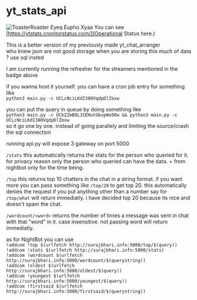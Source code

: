 # yt_stats_api
![ToasterRoaster Eyeq Eupho Xyaa](https://cronitor.io/badges/2AOCSO/production/1I2dyvqRJwTPnHEX-cdldqeYGZA.svg)
You can see [https://ytstats.cronitorstatus.com/](Operational Status here.)

This is a better version of my previously made yt_chat_arranger </br>
who knew json are not good storage when you are storing this much of data ? 
use sql insted

I am currently running the refresher for the streamers mentioned in the badge above

if you wanna host it yourself. you can 
have a cron job entry for something like </br>
`python3 main.py -c UCLcNciLKdI380VqdpDlIbxw` </br>


you can put the query in queue by doing something like</br> `python3 main.py -c UCbZZmB8L3IEHutGbvpWo9Ow && python3 main.py -c UCLcNciLKdI380VqdpDlIbxw` </br>
so it go one by one. instead of going parallely and limiting the source/crash the sql connection

running api.py will expose 3 gateway on port 5000 </br>


`/stats` this automatically returns the stats for the person who queried for it. for privacy reason only the person who queried can have the data. + from nightbot only for the time being. 

`/top` this returns top 10 chatters in the chat in a string format. if you want more you can pass something like `/top/20` to get top 20. this automatically denies the request if you put anything other than a number say for `/top/what` will return immediatly. i have decided top 20 because its nice and doesn't spam the chat. 

`/wordcount/<word>` returns the number of times a message was sent in chat with that "word" in it. case insensitive. not passing word will return immediatly.

as for NightBot 
you can use </br>
`!addcom !top $(urlfetch http://surajbhari.info:5000/top/$(query))` </br>
`!addcom !stats $(urlfetch http://surajbhari.info:5000/stats)` </br>
`!addcom !wordcount $(urlfetch http://surajbhari.info:5000/wordcount/$(querystring))` </br>
`!addcom !oldest $(urlfetch http://surajbhari.info:5000/oldest/$(query))` </br>
`!addcom !youngest $(urlfetch http://surajbhari.info:5000/youngest/$(query))` </br>
`!addcom !firstsaid $(urlfetch http://surajbhari.info:5000/firstsaid/$(querystring))` </br>
